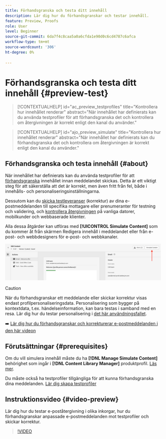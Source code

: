 ```yaml
---
title: Förhandsgranska och testa ditt innehåll
description: Lär dig hur du förhandsgranskar och testar innehåll.
feature: Preview, Proofs
role: User
level: Beginner
source-git-commit: 6da7f4c8caa5a0a6cfda1e90d0c6cd4787c6afca
workflow-type: tm+mt
source-wordcount: '306'
ht-degree: 0%

---
```


# Förhandsgranska och testa ditt innehåll {#preview-test}

>[!CONTEXTUALHELP]
>id="ac_preview_testprofiles"
>title="Kontrollera hur innehållet renderar"
>abstract="När innehållet har definierats kan du använda testprofiler för att förhandsgranska det och kontrollera om återgivningen är korrekt enligt den kanal du använder."

>[!CONTEXTUALHELP]
>id="ajo_preview_simulate"
>title="Kontrollera hur innehållet renderar"
>abstract="När innehållet har definierats kan du förhandsgranska det och kontrollera om återgivningen är korrekt enligt den kanal du använder."

## Förhandsgranska och testa innehåll {#about}

När innehållet har definierats kan du använda testprofiler för att [förhandsgranska](preview.md) innehållet innan meddelandet skickas. Detta är ett viktigt steg för att säkerställa att det är korrekt, men även fritt från fel, både i innehålls- och personaliseringsinställningarna.

Dessutom kan du [skicka testleveranser](proofs.md) (korrektur) av dina e-postmeddelanden till specifika mottagare eller prenumeranter för testning och validering, och [kontrollera återgivningen](rendering.md) på vanliga datorer, mobilkunder och webbaserade klienter.

Alla dessa åtgärder kan utföras med **[!UICONTROL Simulate Content]** som du kommer åt från skärmen Redigera innehåll i meddelandet eller från e-post- och webbdesigners för e-post- och webbkanaler.

![](../email/assets/email-preview-button.png)

>[!CAUTION]
>
>När du förhandsgranskar ett meddelande eller skickar korrektur visas endast profilpersonaliseringsdata. Personalisering som bygger på kontextdata, t.ex. händelseinformation, kan bara testas i samband med en resa. Lär dig hur du testar personalisering i [det här användningsfallet](../personalization/personalization-use-case.md).

➡️ [Lär dig hur du förhandsgranskar och korrekturerar e-postmeddelanden i den här videon](#video-preview)

## Förutsättningar {#prerequisites}

Om du vill simulera innehåll måste du ha **[!DNL Manage Simulate Content]** behörighet som ingår i **[!DNL Content Library Manager]** produktprofil. [Läs mer](../administration/ootb-product-profiles.md#content-library-manager).

Du måste också ha testprofiler tillgängliga för att kunna förhandsgranska dina meddelanden. [Lär dig skapa testprofiler](../audience/creating-test-profiles.md)

## Instruktionsvideo {#video-preview}

Lär dig hur du testar e-poståtergivning i olika inkorgar, hur du förhandsgranskar anpassade e-postmeddelanden mot testprofiler och skickar korrektur.

>[!VIDEO](https://video.tv.adobe.com/v/334239?quality=12)
